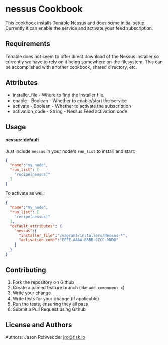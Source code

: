 nessus Cookbook
===============
This cookbook installs [Tenable Nessus](http://www.tenable.com/products/nessus)
and does some initial setup. Currently it can enable the service and
activate your feed subscription.

Requirements
------------

Tenable does not seem to offer direct download of the Nessus installer
so currently we have to rely on it being somewhere on the filesystem.
This can be accomplished with another cookbook, shared directory, etc.

Attributes
----------

 * installer_file - Where to find the installer file.
 * enable - Boolean - Whether to enable/start the service
 * activate - Boolean - Whether to activate the subscription
 * activation_code - String - Nessus Feed activation code

Usage
-----
#### nessus::default

Just include `nessus` in your node's `run_list` to install and start:

```json
{
  "name":"my_node",
  "run_list": [
    "recipe[nessus]"
  ]
}
```

To activate as well:

```json
{
  "name":"my_node",
  "run_list": [
    "recipe[nessus]"
  ],
  "default_attributes": {
    "nessus":{
      "installer_file":"/vagrant/installers/Nessus-*",
      "activation_code":"FFFF-AAAA-BBBB-CCCC-DDDD"
    }
  }
}
```

Contributing
------------
1. Fork the repository on Github
2. Create a named feature branch (like `add_component_x`)
3. Write your change
4. Write tests for your change (if applicable)
5. Run the tests, ensuring they all pass
6. Submit a Pull Request using Github

License and Authors
-------------------
Authors: Jason Rohwedder <jro@risk.io>
